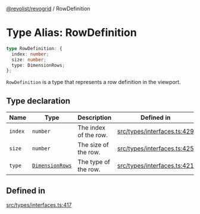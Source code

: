 [@revolist/revogrid](README.md) / RowDefinition

# Type Alias: RowDefinition

```ts
type RowDefinition: {
  index: number;
  size: number;
  type: DimensionRows;
};
```

`RowDefinition` is a type that represents a row definition in the
viewport.

## Type declaration

| Name | Type | Description | Defined in |
| ------ | ------ | ------ | ------ |
| `index` | `number` | The index of the row. | [src/types/interfaces.ts:429](https://github.com/revolist/revogrid/blob/834ef2bcc7d11d36bb9e66716a7f07087a633494/src/types/interfaces.ts#L429) |
| `size` | `number` | The size of the row. | [src/types/interfaces.ts:425](https://github.com/revolist/revogrid/blob/834ef2bcc7d11d36bb9e66716a7f07087a633494/src/types/interfaces.ts#L425) |
| `type` | [`DimensionRows`](TypeAlias.DimensionRows.md) | The type of the row. | [src/types/interfaces.ts:421](https://github.com/revolist/revogrid/blob/834ef2bcc7d11d36bb9e66716a7f07087a633494/src/types/interfaces.ts#L421) |

## Defined in

[src/types/interfaces.ts:417](https://github.com/revolist/revogrid/blob/834ef2bcc7d11d36bb9e66716a7f07087a633494/src/types/interfaces.ts#L417)
